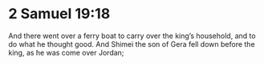 # 2 Samuel 19:18

And there went over a ferry boat to carry over the king’s household, and to do what he thought good. And Shimei the son of Gera fell down before the king, as he was come over Jordan;